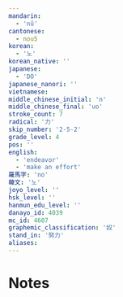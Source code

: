 ```yaml
---
mandarin:
  - 'nǔ'
cantonese:
  - nou5
korean:
  - '노'
korean_native: ''
japanese:
  - 'DO'
japanese_nanori: ''
vietnamese:
middle_chinese_initial: 'n'
middle_chinese_final: 'uo'
stroke_count: 7
radical: '力'
skip_number: '2-5-2'
grade_level: 4
pos: ''
english:
  - 'endeavor'
  - 'make an effort'
羅馬字: 'no'
韓文: '노'
joyo_level: ''
hsk_level: ''
hanmun_edu_level: ''
danayo_id: 4039
mc_id: 4607
graphemic_classification: '奴'
stand_in: '努力'
aliases:
---
```


# Notes
